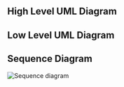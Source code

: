 ## High Level UML Diagram



## Low Level UML Diagram
## Sequence Diagram

![Sequence  diagram](https://user-images.githubusercontent.com/78858575/111859053-ef085380-8963-11eb-9e9f-754a14a22ed2.png)



